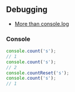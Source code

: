 ## Debugging

- [More than console.log](#console)

### Console

```js
console.count('s');
// 1
console.count('s');
// 2
console.countReset('s');
console.count('s');
// 1
```


